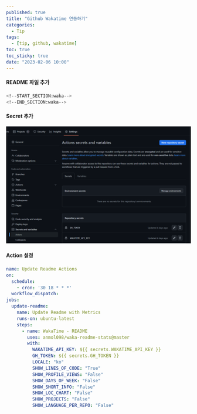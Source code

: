 ```yaml
---
published: true
title: "Github Wakatime 연동하기"
categories:
  - Tip
tags:
  - [tip, github, wakatime]
toc: true
toc_sticky: true
date: "2023-02-06 10:00"
---
```


#### README 파일 추가

```bash
<!--START_SECTION:waka-->
<!--END_SECTION:waka-->
```

#### Secret 추가

![image-20230206112502356](../../assets/images/posts/2023-02-06-post-github-wakatime/image-20230206112502356.png)

#### Action 설정

```yaml
name: Update Readme Actions
on:
  schedule:
    - cron: '30 18 * * *'
  workflow_dispatch:
jobs:
  update-readme:
    name: Update Readme with Metrics
    runs-on: ubuntu-latest
    steps:
      - name: WakaTime - README
        uses: anmol098/waka-readme-stats@master
        with:
          WAKATIME_API_KEY: ${{ secrets.WAKATIME_API_KEY }}
          GH_TOKEN: ${{ secrets.GH_TOKEN }}
          LOCALE: "ko"
          SHOW_LINES_OF_CODE: "True"
          SHOW_PROFILE_VIEWS: "False"
          SHOW_DAYS_OF_WEEK: "False"
          SHOW_SHORT_INFO: "False"
          SHOW_LOC_CHART: "False"
          SHOW_PROJECTS: "False"
          SHOW_LANGUAGE_PER_REPO: "False"
```
